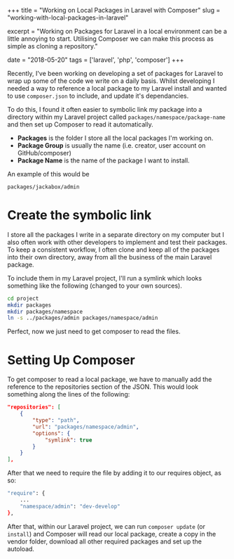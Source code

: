+++
title = "Working on Local Packages in Laravel with Composer"
slug = "working-with-local-packages-in-laravel"

excerpt = "Working on Packages for Laravel in a local environment can be a little annoying to start. Utilising Composer we can make this process as simple as cloning a repository."

date = "2018-05-20"
tags = ['laravel', 'php', 'composer']
+++


Recently, I've been working on developing a set of packages for Laravel to wrap up some of the code we write on a daily basis. Whilst developing I needed a way to reference a local package to my Laravel install and wanted to use `composer.json` to include, and update it's dependancies. 

To do this, I found it often easier to symbolic link my package into a directory within my Laravel project called `packages/namespace/package-name` and then set up Composer to read it automatically.

- **Packages** is the folder I store all the local packages I'm working on.
- **Package Group** is usually the name (i.e. creator, user account on GitHub/composer)
- **Package Name** is the name of the package I want to install.

An example of this would be

```bash
packages/jackabox/admin
```

# Create the symbolic link

I store all the packages I write in a separate directory on my computer but I also often work with other developers to implement and test their packages. To keep a consistent workflow, I often clone and keep all of the packages into their own directory, away from all the business of the main Laravel package.

To include them in my Laravel project, I'll run a symlink which looks something like the following (changed to your own sources).

```bash
cd project
mkdir packages
mkdir packages/namespace
ln -s ../packages/admin packages/namespace/admin
```

Perfect, now we just need to get composer to read the files.

# Setting Up Composer

To get composer to read a local package, we have to manually add the reference to the repositories section of the JSON. This would look something along the lines of the following:

```json
"repositories": [
    {
        "type": "path",
        "url": "packages/namespace/admin",
        "options": {
            "symlink": true
        }
    }
],
```

After that we need to require the file by adding it to our requires object, as so:

```bash
"require": {
    ...
    "namespace/admin": "dev-develop"
},
```

After that, within our Laravel project, we can run `composer update` (or `install`) and Composer will read our local package, create a copy in the vendor folder, download all other required packages and set up the autoload.
